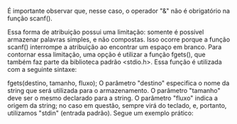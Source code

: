 

É importante observar que, nesse caso, o operador "&" não é obrigatório na função scanf().

Essa forma de atribuição possui uma limitação: somente é possível armazenar palavras simples, e não compostas. Isso ocorre porque a função scanf() interrompe a atribuição ao encontrar um espaço em branco. Para contornar essa limitação, uma opção é utilizar a função fgets(), que também faz parte da biblioteca padrão <stdio.h>. Essa função é utilizada com a seguinte sintaxe:

fgets(destino, tamanho, fluxo);
O parâmetro "destino" especifica o nome da string que será utilizada para o armazenamento. O parâmetro "tamanho" deve ser o mesmo declarado para a string. O parâmetro "fluxo" indica a origem da string; no caso em questão, sempre virá do teclado, e, portanto, utilizamos "stdin" (entrada padrão). Segue um exemplo prático: